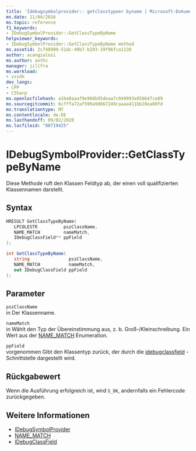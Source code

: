 ```yaml
---
title: 'Idebugsymbolprovider:: getclasstypeer byname | Microsoft-Dokumentation'
ms.date: 11/04/2016
ms.topic: reference
f1_keywords:
- IDebugSymbolProvider::GetClassTypeByName
helpviewer_keywords:
- IDebugSymbolProvider::GetClassTypeByName method
ms.assetid: 2c748909-51dc-49b7-b193-19f96fca1138
author: acangialosi
ms.author: anthc
manager: jillfra
ms.workload:
- vssdk
dev_langs:
- CPP
- CSharp
ms.openlocfilehash: a1be0aaaf9e960b95deaa7c949993a950647ce89
ms.sourcegitcommit: 6cfffa72af599a9d667249caaaa411bb28ea69fd
ms.translationtype: MT
ms.contentlocale: de-DE
ms.lasthandoff: 09/02/2020
ms.locfileid: "80719425"
---
```

# <a name="idebugsymbolprovidergetclasstypebyname"></a>IDebugSymbolProvider::GetClassTypeByName
Diese Methode ruft den Klassen Feldtyp ab, der einen voll qualifizierten Klassennamen darstellt.

## <a name="syntax"></a>Syntax

```cpp
HRESULT GetClassTypeByName( 
   LPCOLESTR          pszClassName,
   NAME_MATCH         nameMatch,
   IDebugClassField** ppField
);
```

```csharp
int GetClassTypeByName(
   string               pszClassName,
   NAME_MATCH           nameMatch,
   out IDebugClassField ppField
);
```

## <a name="parameters"></a>Parameter
`pszClassName`\
in Der Klassenname.

`nameMatch`\
in Wählt den Typ der Übereinstimmung aus, z. b. Groß-/Kleinschreibung. Ein Wert aus der [NAME_MATCH](../../../extensibility/debugger/reference/name-match.md) Enumeration.

`ppField`\
vorgenommen Gibt den Klassentyp zurück, der durch die [idebugclassfield](../../../extensibility/debugger/reference/idebugclassfield.md) -Schnittstelle dargestellt wird.

## <a name="return-value"></a>Rückgabewert
 Wenn die Ausführung erfolgreich ist, wird `S_OK`, andernfalls ein Fehlercode zurückgegeben.

## <a name="see-also"></a>Weitere Informationen
- [IDebugSymbolProvider](../../../extensibility/debugger/reference/idebugsymbolprovider.md)
- [NAME_MATCH](../../../extensibility/debugger/reference/name-match.md)
- [IDebugClassField](../../../extensibility/debugger/reference/idebugclassfield.md)
